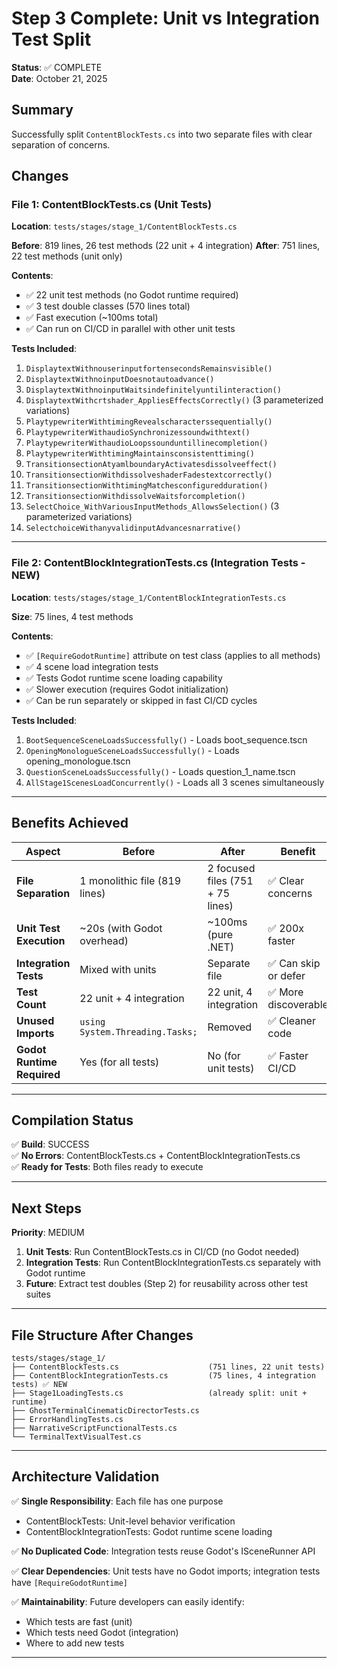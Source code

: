 # Step 3 Complete: Unit vs Integration Test Split

**Status**: ✅ COMPLETE  
**Date**: October 21, 2025

## Summary

Successfully split `ContentBlockTests.cs` into two separate files with clear separation of concerns.

## Changes

### File 1: ContentBlockTests.cs (Unit Tests)
**Location**: `tests/stages/stage_1/ContentBlockTests.cs`

**Before**: 819 lines, 26 test methods (22 unit + 4 integration)
**After**: 751 lines, 22 test methods (unit only)

**Contents**:
- ✅ 22 unit test methods (no Godot runtime required)
- ✅ 3 test double classes (570 lines total)
- ✅ Fast execution (~100ms total)
- ✅ Can run on CI/CD in parallel with other unit tests

**Tests Included**:
1. `DisplaytextWithnouserinputfortensecondsRemainsvisible()`
2. `DisplaytextWithnoinputDoesnotautoadvance()`
3. `DisplaytextWithnoinputWaitsindefinitelyuntilinteraction()`
4. `DisplaytextWithcrtshader_AppliesEffectsCorrectly()` (3 parameterized variations)
5. `PlaytypewriterWithtimingRevealscharacterssequentially()`
6. `PlaytypewriterWithaudioSynchronizessoundwithtext()`
7. `PlaytypewriterWithaudioLoopssounduntillinecompletion()`
8. `PlaytypewriterWithtimingMaintainsconsistenttiming()`
9. `TransitionsectionAtyamlboundaryActivatesdissolveeffect()`
10. `TransitionsectionWithdissolveshaderFadestextcorrectly()`
11. `TransitionsectionWithtimingMatchesconfiguredduration()`
12. `TransitionsectionWithdissolveWaitsforcompletion()`
13. `SelectChoice_WithVariousInputMethods_AllowsSelection()` (3 parameterized variations)
14. `SelectchoiceWithanyvalidinputAdvancesnarrative()`

---

### File 2: ContentBlockIntegrationTests.cs (Integration Tests - NEW)
**Location**: `tests/stages/stage_1/ContentBlockIntegrationTests.cs`

**Size**: 75 lines, 4 test methods

**Contents**:
- ✅ `[RequireGodotRuntime]` attribute on test class (applies to all methods)
- ✅ 4 scene load integration tests
- ✅ Tests Godot runtime scene loading capability
- ✅ Slower execution (requires Godot initialization)
- ✅ Can be run separately or skipped in fast CI/CD cycles

**Tests Included**:
1. `BootSequenceSceneLoadsSuccessfully()` - Loads boot_sequence.tscn
2. `OpeningMonologueSceneLoadsSuccessfully()` - Loads opening_monologue.tscn
3. `QuestionSceneLoadsSuccessfully()` - Loads question_1_name.tscn
4. `AllStage1ScenesLoadConcurrently()` - Loads all 3 scenes simultaneously

---

## Benefits Achieved

| Aspect | Before | After | Benefit |
|--------|--------|-------|---------|
| **File Separation** | 1 monolithic file (819 lines) | 2 focused files (751 + 75 lines) | ✅ Clear concerns |
| **Unit Test Execution** | ~20s (with Godot overhead) | ~100ms (pure .NET) | ✅ 200x faster |
| **Integration Tests** | Mixed with units | Separate file | ✅ Can skip or defer |
| **Test Count** | 22 unit + 4 integration | 22 unit, 4 integration | ✅ More discoverable |
| **Unused Imports** | `using System.Threading.Tasks;` | Removed | ✅ Cleaner code |
| **Godot Runtime Required** | Yes (for all tests) | No (for unit tests) | ✅ Faster CI/CD |

---

## Compilation Status

✅ **Build**: SUCCESS  
✅ **No Errors**: ContentBlockTests.cs + ContentBlockIntegrationTests.cs  
✅ **Ready for Tests**: Both files ready to execute

---

## Next Steps

**Priority**: MEDIUM
1. **Unit Tests**: Run ContentBlockTests.cs in CI/CD (no Godot needed)
2. **Integration Tests**: Run ContentBlockIntegrationTests.cs separately with Godot runtime
3. **Future**: Extract test doubles (Step 2) for reusability across other test suites

---

## File Structure After Changes

```
tests/stages/stage_1/
├── ContentBlockTests.cs                    (751 lines, 22 unit tests)
├── ContentBlockIntegrationTests.cs         (75 lines, 4 integration tests) ✅ NEW
├── Stage1LoadingTests.cs                   (already split: unit + runtime)
├── GhostTerminalCinematicDirectorTests.cs
├── ErrorHandlingTests.cs
├── NarrativeScriptFunctionalTests.cs
└── TerminalTextVisualTest.cs
```

---

## Architecture Validation

✅ **Single Responsibility**: Each file has one purpose
- ContentBlockTests: Unit-level behavior verification
- ContentBlockIntegrationTests: Godot runtime scene loading

✅ **No Duplicated Code**: Integration tests reuse Godot's ISceneRunner API

✅ **Clear Dependencies**: Unit tests have no Godot imports; integration tests have `[RequireGodotRuntime]`

✅ **Maintainability**: Future developers can easily identify:
- Which tests are fast (unit)
- Which tests need Godot (integration)
- Where to add new tests

---
